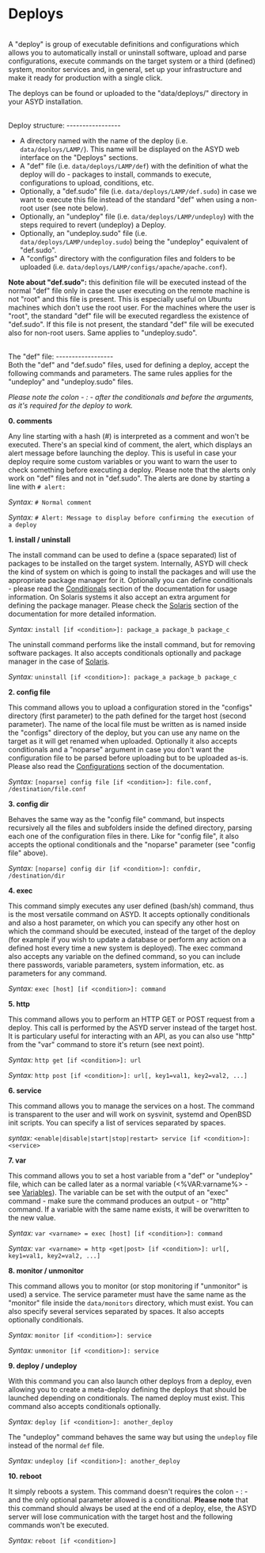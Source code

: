 Deploys
=======
<br/>
A "deploy" is group of executable definitions and configurations which allows you to
automatically install or uninstall software, upload and parse configurations, execute
commands on the target system or a third (defined) system, monitor services and, in general,
set up your infrastructure and make it ready for production with a single click.

The deploys can be found or uploaded to the "data/deploys/" directory in your ASYD installation.

<br/>
Deploy structure:
-----------------
<br/>

* A directory named with the name of the deploy (i.e. `data/deploys/LAMP/`). This name will
be displayed on the ASYD web interface on the "Deploys" sections.
* A "def" file (i.e. `data/deploys/LAMP/def`) with the definition of what the deploy will do -
packages to install, commands to execute, configurations to upload, conditions, etc.
* Optionally, a "def.sudo" file (i.e. `data/deploys/LAMP/def.sudo`) in case we want to
execute this file instead of the standard "def" when using a non-root user (see note below).
* Optionally, an "undeploy" file (i.e. `data/deploys/LAMP/undeploy`) with the steps required to
revert (undeploy) a Deploy.
* Optionally, an "undeploy.sudo" file (i.e. `data/deploys/LAMP/undeploy.sudo`) being the "undeploy"
equivalent of "def.sudo".
* A "configs" directory with the configuration files and folders to be uploaded
(i.e. `data/deploys/LAMP/configs/apache/apache.conf`).

**Note about "def.sudo":** this definition file will be executed instead of the normal "def" file only in case
the user executing on the remote machine is not "root" and this file is present. This is especially useful on
Ubuntu machines which don't use the root user. For the machines where the user is "root", the standard
"def" file will be executed regardless the existence of "def.sudo". If this file is not present,
the standard "def" file will be executed also for non-root users. Same applies to "undeploy.sudo".

<br/>
The "def" file:
------------------
<br/>
Both the "def" and "def.sudo" files, used for defining a deploy, accept the following
commands and parameters. The same rules applies for the "undeploy" and "undeploy.sudo" files.

*Please note the colon - : - after the conditionals and before
the arguments, as it's required for the deploy to work.*

**0. comments**

Any line starting with a hash (#) is interpreted as a comment and won't be executed.
There's an special kind of comment, the alert, which displays an alert message before launching the deploy. This
is useful in case your deploy require some custom variables or you want to warn the user to check
something before executing a deploy. Please note that the alerts only work on "def" files and not in "def.sudo".
The alerts are done by starting a line with `# alert:`

*Syntax:* `# Normal comment`

*Syntax:* `# Alert: Message to display before confirming the execution of a deploy`

**1. install / uninstall**

The install command can be used to define a (space separated) list of packages to be installed
on the target system. Internally, ASYD will check the kind of system on which is going to install
the packages and will use the appropriate package manager for it. Optionally you can define
conditionals - please read the [Conditionals](conditionals.md) section of the documentation for usage information.
On Solaris systems it also accept an extra argument for defining the package manager. Please check the
[Solaris](solaris.md) section of the documentation for more detailed information.

*Syntax:* `install [if <condition>]: package_a package_b package_c`

The uninstall command performs like the install command, but for removing software packages.
It also accepts conditionals optionally and package manager in the case of [Solaris](solaris.md).

*Syntax:* `uninstall [if <condition>]: package_a package_b package_c`

**2. config file**

This command allows you to upload a configuration stored in the "configs" directory (first parameter)
to the path defined for the target host (second parameter). The name of the local file must be
written as is named inside the "configs" directory of the deploy, but you can use any name
on the target as it will get renamed when uploaded. Optionally it also accepts conditionals
and a "noparse" argument in case you don't want the configuration file to be parsed before uploading
but to be uploaded as-is. Please also read the [Configurations](configurations.md) section of the documentation.

*Syntax:* `[noparse] config file [if <condition>]: file.conf, /destination/file.conf`

**3. config dir**

Behaves the same way as the "config file" command, but inspects recursively all the files and
subfolders inside the defined directory, parsing each one of the configuration files in there.
Like for "config file", it also accepts the optional conditionals and the "noparse" parameter
(see "config file" above).

*Syntax:* `[noparse] config dir [if <condition>]: confdir, /destination/dir`

**4. exec**

This command simply executes any user defined (bash/sh) command, thus is the most versatile
command on ASYD. It accepts optionally conditionals and also a host parameter, on which you can
specify any other host on which the command should be executed, instead of the target of the
deploy (for example if you wish to update a database or perform any action on a defined host
every time a new system is deployed). The exec command also accepts any variable on the defined
command, so you can include there passwords, variable parameters, system information, etc. as
parameters for any command.

*Syntax:* `exec [host] [if <condition>]: command`

**5. http**

This command allows you to perform an HTTP GET or POST request from a deploy. This call is performed
by the ASYD server instead of the target host. It is particulary useful for interacting with an API,
as you can also use "http" from the "var" command to store it's return (see next point).

*Syntax:* `http get [if <condition>]: url`

*Syntax:* `http post [if <condition>]: url[, key1=val1, key2=val2, ...]`

**6. service**

This command allows you to manage the services on a host. The command is transparent to the user and will work on
sysvinit, systemd and OpenBSD init scripts. You can specify a list of services separated by spaces.

*syntax:* `<enable|disable|start|stop|restart> service [if <condition>]: <service>`

**7. var**

This command allows you to set a host variable from a "def" or "undeploy" file, which can be called
later as a normal variable (<%VAR:varname%> - see [Variables](variables.md)). The variable can be
set with the output of an "exec" command - make sure the command produces an output - or "http" command.
If a variable with the same name exists, it will be overwritten to the new value.

*Syntax:* `var <varname> = exec [host] [if <condition>]: command`

*Syntax:* `var <varname> = http <get|post> [if <condition>]: url[, key1=val1, key2=val2, ...]`

**8. monitor / unmonitor**

This command allows you to monitor (or stop monitoring if "unmonitor" is used) a service. The service parameter must have the same name
as the "monitor" file inside the `data/monitors` directory, which must exist. You can
also specify several services separated by spaces. It also accepts optionally conditionals.

*Syntax:* `monitor [if <condition>]: service`

*Syntax:* `unmonitor [if <condition>]: service`

**9. deploy / undeploy**

With this command you can also launch other deploys from a deploy, even allowing you to create
a meta-deploy defining the deploys that should be launched depending on conditionals. The
named deploy must exist. This command also accepts conditionals optionally.

*Syntax:* `deploy [if <condition>]: another_deploy`

The "undeploy" command behaves the same way but using the `undeploy` file instead of
the normal `def` file.

*Syntax:* `undeploy [if <condition>]: another_deploy`

**10. reboot**

It simply reboots a system. This command doesn't requires the colon - : - and the only
optional parameter allowed is a conditional. **Please note** that this command should always
be used at the end of a deploy, else, the ASYD server will lose communication with the
target host and the following commands won't be executed.

*Syntax:* `reboot [if <condition>]`
